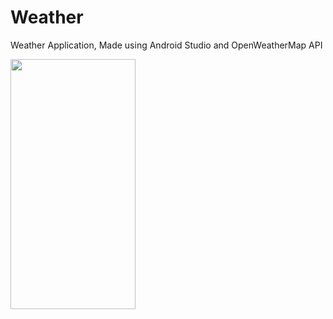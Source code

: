# Weather
Weather Application, Made using Android Studio and OpenWeatherMap API

<img src="https://github.com/TejasRaghuram/Weather/assets/62579368/bd8ddc9a-8bc5-4b69-9a8a-d1903f3590f9" style="width: 200px; height: 400px" />
